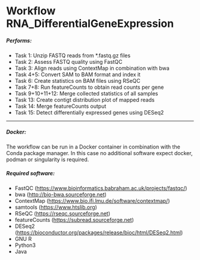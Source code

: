 Workflow RNA_DifferentialGeneExpression
==================================

##### Performs:
* Task 1: Unzip FASTQ reads from *.fastq.gz files
* Task 2: Assess FASTQ quality using FastQC
* Task 3: Align reads using ContextMap in combination with bwa
* Task 4+5: Convert SAM to BAM format and index it
* Task 6: Create statistics on BAM files using RSeQC
* Task 7+8: Run featureCounts to obtain read counts per gene
* Task 9+10+11+12: Merge collected statistics of all samples
* Task 13: Create contigt distribution plot of mapped reads
* Task 14: Merge featureCounts output
* Task 15: Detect differentially expressed genes using DESeq2
---

##### Docker:
The workflow can be run in a Docker container in combination with the Conda package manager.
In this case no additional software expect docker, podman or singularity is required.

##### Required software:
* FastQC (https://www.bioinformatics.babraham.ac.uk/projects/fastqc/)
* bwa (http://bio-bwa.sourceforge.net)
* ContextMap (https://www.bio.ifi.lmu.de/software/contextmap/)
* samtools (https://www.htslib.org)
* RSeQC (https://rseqc.sourceforge.net)
* featureCounts (https://subread.sourceforge.net)
* DESeq2 (https://bioconductor.org/packages/release/bioc/html/DESeq2.html)
* GNU R
* Python3
* Java

